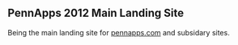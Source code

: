 PennApps 2012 Main Landing Site 
------------------------------------

Being the main landing site for [pennapps.com](http://pennapps.com) and subsidary sites. 
